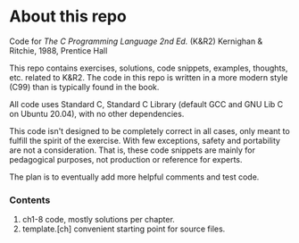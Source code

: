 # About this repo
Code for _The C Programming Language 2nd Ed._ (K&R2) Kernighan & Ritchie, 1988, Prentice Hall

This repo contains exercises, solutions, code snippets, examples, thoughts, etc. related to K&R2. The code in this repo is written in a more modern style (C99) than is typically found in the book.

All code uses Standard C, Standard C Library (default GCC and GNU Lib C on Ubuntu 20.04), with no other dependencies.

This code isn't designed to be completely correct in all cases, only meant to fulfill the spirit of the exercise. With few exceptions, safety and portability are not a consideration. That is, these code snippets are mainly for pedagogical purposes, not production or reference for experts.

The plan is to eventually add more helpful comments and test code.

### Contents
1. ch1-8 code, mostly solutions per chapter.
2. template.[ch] convenient starting point for source files.


